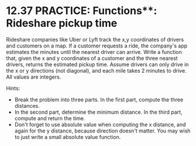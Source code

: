 # 12.37 PRACTICE: Functions**: Rideshare pickup time
Rideshare companies like Uber or Lyft track the x,y coordinates of drivers and customers on a map. If a customer requests a ride, the company's app estimates the minutes until the nearest driver can arrive. Write a function that, given the x and y coordinates of a customer and the three nearest drivers, returns the estimated pickup time. Assume drivers can only drive in the x or y directions (not diagonal), and each mile takes 2 minutes to drive. All values are integers.

Hints:
* Break the problem into three parts. In the first part, compute the three distances.
* In the second part, determine the minimum distance. In the third part, compute and return the time.
* Don't forget to use absolute value when computing the x distance, and again for the y distance, because direction doesn't matter. You may wish to just write a small absolute value function.